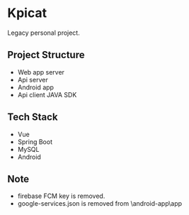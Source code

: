 # Kpicat

Legacy personal project.

## Project Structure
- Web app server
- Api server
- Android app
- Api client JAVA SDK

## Tech Stack
- Vue
- Spring Boot
- MySQL
- Android

## Note
- firebase FCM key is removed.
- google-services.json is removed from \android-app\app